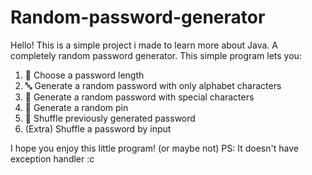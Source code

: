 # Random-password-generator
Hello! This is a simple project i made to learn more about Java. A completely random password generator.
This simple program lets you:

1) 🔢 Choose a password length
2) 🔤 Generate a random password with only alphabet characters
3) 🔣 Generate a random password with special characters
4) 🔢 Generate a random pin 
5) 🔀 Shuffle previously generated password
6) (Extra) Shuffle a password by input

I hope you enjoy this little program! (or maybe not) 
PS: It doesn't have exception handler :c

